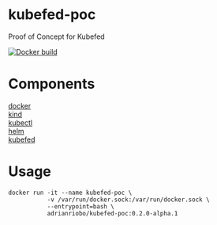 # kubefed-poc
Proof of Concept for Kubefed   
   
[![Docker build](https://img.shields.io/docker/cloud/build/adrianriobo/kubefed-poc?label=build&logo=docker)](https://hub.docker.com/r/adrianriobo/kubefed-poc/builds)    

# Components  
  
[docker](https://www.docker.com/)    
[kind](https://github.com/kubernetes-sigs/kind)    
[kubectl](https://kubernetes.io/docs/reference/kubectl/kubectl/)    
[helm](https://github.com/helm/helm)    
[kubefed](https://github.com/kubernetes-sigs/kubefed)    

# Usage
    
```
docker run -it --name kubefed-poc \
           -v /var/run/docker.sock:/var/run/docker.sock \
           --entrypoint=bash \
           adrianriobo/kubefed-poc:0.2.0-alpha.1
```
